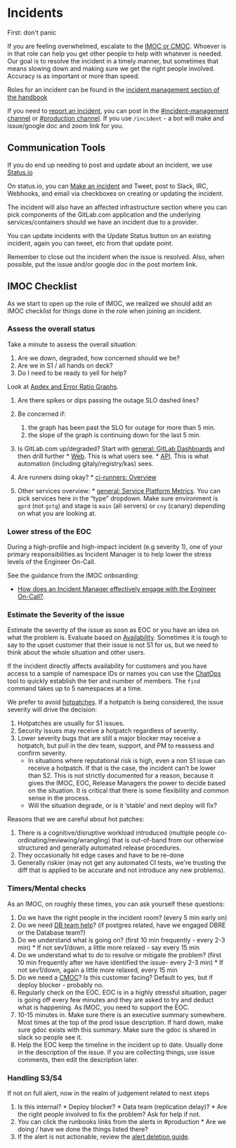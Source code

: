 # Incidents

First: don't panic

If you are feeling overwhelmed, escalate to the [IMOC or CMOC](https://about.gitlab.com/handbook/engineering/infrastructure/incident-management/#roles).
Whoever is in that role can help you get other people to help with whatever is needed.  Our goal is to resolve the incident in a timely manner, but sometimes that means slowing down and making sure we get the right people involved.  Accuracy is as important or more than speed.

Roles for an incident can be found in the [incident management section of the handbook](https://about.gitlab.com/handbook/engineering/infrastructure/incident-management/)

If you need to [report an incident](https://about.gitlab.com/handbook/engineering/infrastructure/incident-management/#reporting-an-incident), you can post in the [#incident-management channel](https://gitlab.slack.com/messages/CB7P5CJS1) or [#production channel](https://gitlab.slack.com/archives/C101F3796).
If you use `/incident` - a bot will make and issue/google doc and zoom link for you.

## Communication Tools

If you do end up needing to post and update about an incident, we use [Status.io](https://status.io)

On status.io, you can [Make an incident](https://app.status.io/dashboard/5b36dc6502d06804c08349f7/incident/create) and Tweet, post to Slack, IRC, Webhooks, and email via checkboxes on creating or updating the incident.

The incident will also have an affected infrastructure section where you can pick components of the GitLab.com application and the underlying services/containers should we have an incident due to a provider.

You can update incidents with the Update Status button on an existing incident, again you can tweet, etc from that update point.

Remember to close out the incident when the issue is resolved.  Also, when possible, put the issue and/or google doc in the post mortem link.

## IMOC Checklist

As we start to open up the role of IMOC, we realized we should add an IMOC checklist for things done in the role when joining an incident.

### Assess the overall status
Take a minute to assess the overall situation:
  1. Are we down, degraded, how concerned should we be?
  2. Are we in S1 / all hands on deck?
  3. Do I need to be ready to yell for help?


Look at [Apdex and Error Ratio Graphs](https://dashboards.gitlab.net/d/general-service/general-service-platform-metrics?orgId=1).

1. Are there spikes or dips passing the outage SLO dashed lines?
1. Be concerned if:
   1. the graph has been past the SLO for outage for more than 5 min.
   1. the slope of the graph is continuing down for the last 5 min.

  1. Is GitLab.com up/degraded? Start with [general: GitLab Dashboards](https://dashboards.gitlab.net/d/general-public-splashscreen/general-gitlab-dashboards?orgId=1) and then drill further
    * [Web](https://dashboards.gitlab.net/d/web-main/web-overview?orgId=1). This is what users see.
    * [API](https://dashboards.gitlab.net/d/api-main/api-overview?orgId=1). This is what automation (including gitaly/registry/kas) sees.
  2. Are runners doing okay?
    * [ci-runners: Overview](https://dashboards.gitlab.net/d/ci-runners-main/ci-runners-overview?orgId=1)
  3. Other services overview:
    * [general: Service Platform Metrics](https://dashboards.gitlab.net/d/general-service/general-service-platform-metrics?orgId=1). You can pick services here in the “type” dropdown. Make sure environment is `gprd` (not `gstg`) and stage is `main` (all servers) or `cny` (canary) depending on what you are looking at.

### Lower stress of the EOC

During a high-profile and high-impact incident (e.g severity 1), one of your primary responsibilities as Incident Manager is to help lower the stress levels of the Engineer On-Call.

See the guidance from the IMOC onboarding:

- [How does an Incident Manager effectively engage with the Engineer On-Call?](https://gitlab.com/gitlab-com/gl-infra/reliability/-/blob/master/.gitlab/issue_templates/onboarding-im.md#how-does-an-incident-manager-effectively-engage-with-the-engineer-on-call).

### Estimate the Severity of the issue

Estimate the severity of the issue as soon as EOC or you have an idea on what the problem is. Evaluate based on [Availability](https://about.gitlab.com/handbook/engineering/quality/issue-triage/#availability). Sometimes it is tough to say to the upset customer that their issue is not S1 for us, but we need to think about the whole situation and other users.

If the incident directly affects availability for customers and you have access to a sample of namespace IDs or names you can use the [ChatOps](https://about.gitlab.com/handbook/support/workflows/chatops.html#namespace) tool to quickly establish the tier and number of members. The `find` command takes up to 5 namespaces at a time.

We prefer to avoid [hotpatches](https://gitlab.com/gitlab-org/release/docs/-/blob/master/general/deploy/post-deployment-patches.md#overview). If a hotpatch is being considered, the issue severity will drive the decision:

1. Hotpatches are usually for S1 issues.
1. Security issues may receive a hotpatch regardless of severity.
1. Lower severity bugs that are still a major blocker may receive a hotpatch, but pull in the dev team, support, and PM to reassess and confirm severity.
    * In situations where reputational risk is high, even a non S1 issue can receive a hotpatch. If that is the case, the incident can’t be lower than S2. This is not strictly documented for a reason, because it gives the IMOC, EOC, Release Managers the power to decide based on the situation. It is critical that there is some flexibility and common sense in the process.
    * Will the situation degrade, or is it ‘stable’ and next deploy will fix?

Reasons that we are careful about hot patches:
1. There is a cognitive/disruptive workload introduced (multiple people co-ordinating/reviewing/wrangling) that is out-of-band from our otherwise structured and generally automated release procedures.
2. They occasionally hit edge cases and have to be re-done
3. Generally riskier (may not get any automated CI tests, we're trusting the diff that is applied to be accurate and not introduce any new problems).

### Timers/Mental checks
As an IMOC, on roughly these times, you can ask yourself these questions:
  1. Do we have the right people in the incident room? (every 5 min early on)
  2. Do we need [DB team help](https://about.gitlab.com/handbook/engineering/infrastructure/database/)? (if postgres related, have we engaged DBRE or the Database team?)
  3. Do we understand what is going on? (first 10 min frequently - every 2-3 min)
    * If not sev1/down, a little more relaxed - say every 15 min
  4. Do we understand what to do to resolve or mitigate the problem? (first 10 min frequently after we have identified the issue- every 2-3 min)
    * If not sev1/down, again a little more relaxed, every 15 min
  5. Do we need a [CMOC](https://about.gitlab.com/handbook/engineering/infrastructure/incident-management/#how-to-engage-the-cmoc-only-during-weekdays)?  Is this customer facing?  Default to yes, but if deploy blocker - probably no.
  6. Regularly check on the EOC. EOC is in a highly stressful situation, pager is going off every few minutes and they are asked to try and deduct what is happening. As IMOC, you need to support the EOC.
  7. 10-15 minutes in.  Make sure there is an executive summary somewhere.  Most times at the top of the prod issue description.  If hard down, make sure gdoc exists with this summary.  Make sure the gdoc is shared in slack so people see it.
  8. Help the EOC keep the timeline in the incident up to date.  Usually done in the description of the issue.  If you are collecting things, use issue comments, then edit the description later.

### Handling S3/S4
If not on full alert, now in the realm of judgement related to next steps
  1. Is this internal?
    * Deploy blocker?
    * Data team (replication delay)?
    * Are the right people involved to fix the problem? Ask for help if not.
  2. You can click the runbooks links from the alerts in #production
    * Are we doing / have we done the things listed there?
  3. If the alert is not actionable, review the [alert deletion guide](https://gitlab.com/gitlab-com/runbooks/-/blob/master/docs/monitoring/deleting-alerts.md#an-impatient-sres-guide-to-deleting-alerts).

